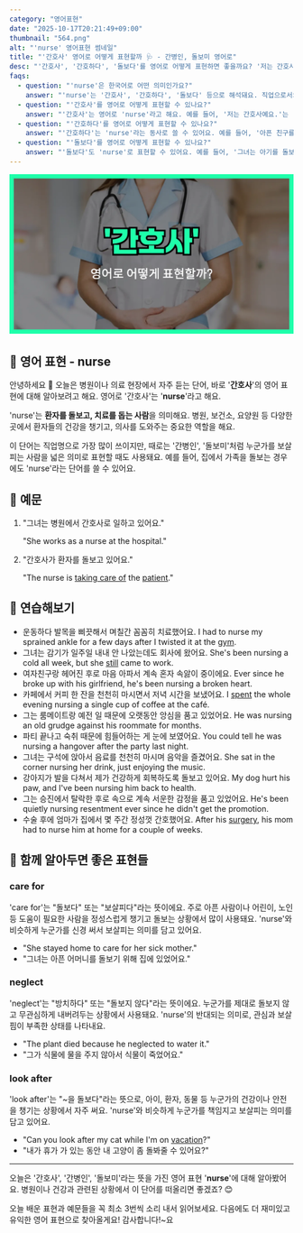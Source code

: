 ```yaml
---
category: "영어표현"
date: "2025-10-17T20:21:49+09:00"
thumbnail: "564.png"
alt: "'nurse' 영어표현 썸네일"
title: "'간호사' 영어로 어떻게 표현할까 🩺 - 간병인, 돌보미 영어로"
desc: "'간호사', '간호하다', '돌보다'를 영어로 어떻게 표현하면 좋을까요? '저는 간호사예요.', '아픈 친구를 간호했어요.' 등을 영어로 표현하는 법을 배워봅시다. 다양한 예문을 통해서 연습하고 본인의 표현으로 만들어 보세요."
faqs: 
  - question: "'nurse'은 한국어로 어떤 의미인가요?"
    answer: "'nurse'는 '간호사', '간호하다', '돌보다' 등으로 해석돼요. 직업으로서의 간호사뿐만 아니라, 누군가를 보살피거나 간호하는 행동도 포함돼요."
  - question: "'간호사'를 영어로 어떻게 표현할 수 있나요?"
    answer: "'간호사'는 영어로 'nurse'라고 해요. 예를 들어, '저는 간호사예요.'는 'I'm a nurse.'라고 말해요."
  - question: "'간호하다'를 영어로 어떻게 표현할 수 있나요?"
    answer: "'간호하다'는 'nurse'라는 동사로 쓸 수 있어요. 예를 들어, '아픈 친구를 간호했어요.'는 'I nursed my sick friend.'라고 해요."
  - question: "'돌보다'를 영어로 어떻게 표현할 수 있나요?"
    answer: "'돌보다'도 'nurse'로 표현할 수 있어요. 예를 들어, '그녀는 아기를 돌보고 있어요.'는 'She is nursing the baby.'라고 말해요."
---
```


!['nurse' 영어표현](./564.png)

## 🌟 영어 표현 - nurse

안녕하세요 👋 오늘은 병원이나 의료 현장에서 자주 듣는 단어, 바로 '**간호사**'의 영어 표현에 대해 알아보려고 해요. 영어로 '간호사'는 '**nurse**'라고 해요.

'nurse'는 **환자를 돌보고, 치료를 돕는 사람**을 의미해요. 병원, 보건소, 요양원 등 다양한 곳에서 환자들의 건강을 챙기고, 의사를 도와주는 중요한 역할을 해요.

이 단어는 직업명으로 가장 많이 쓰이지만, 때로는 '간병인', '돌보미'처럼 누군가를 보살피는 사람을 넓은 의미로 표현할 때도 사용돼요. 예를 들어, 집에서 가족을 돌보는 경우에도 'nurse'라는 단어를 쓸 수 있어요.

## 📖 예문

1. "그녀는 병원에서 간호사로 일하고 있어요."

   "She works as a nurse at the hospital."

2. "간호사가 환자를 돌보고 있어요."

   "The nurse is [taking care of](/blog/in-english/330.take-care-of/) the [patient](/blog/in-english/562.patient/)."



## 💬 연습해보기

<ul data-interactive-list>

  <li data-interactive-item>
    <span data-toggler>운동하다 발목을 삐끗해서 며칠간 꼼꼼히 치료했어요.</span>
    <span data-answer>I had to nurse my sprained ankle for a few days after I twisted it at the <a href="/blog/in-english/431.gym/">gym</a>.</span>
  </li>

  <li data-interactive-item>
    <span data-toggler>그녀는 감기가 일주일 내내 안 나았는데도 회사에 왔어요.</span>
    <span data-answer>She's been nursing a cold all week, but she <a href="/blog/in-english/254.still/">still</a> came to work.</span>
  </li>

  <li data-interactive-item>
    <span data-toggler>여자친구랑 헤어진 후로 마음 아파서 계속 혼자 속앓이 중이에요.</span>
    <span data-answer>Ever since he broke up with his girlfriend, he's been nursing a broken heart.</span>
  </li>

  <li data-interactive-item>
    <span data-toggler>카페에서 커피 한 잔을 천천히 마시면서 저녁 시간을 보냈어요.</span>
    <span data-answer>I <a href="/blog/in-english/258.spend/">spent</a> the whole evening nursing a single cup of coffee at the café.</span>
  </li>

  <li data-interactive-item>
    <span data-toggler>그는 룸메이트랑 예전 일 때문에 오랫동안 앙심을 품고 있었어요.</span>
    <span data-answer>He was nursing an old grudge against his roommate for months.</span>
  </li>

  <li data-interactive-item>
    <span data-toggler>파티 끝나고 숙취 때문에 힘들어하는 게 눈에 보였어요.</span>
    <span data-answer>You could tell he was nursing a hangover after the party last night.</span>
  </li>

  <li data-interactive-item>
    <span data-toggler>그녀는 구석에 앉아서 음료를 천천히 마시며 음악을 즐겼어요.</span>
    <span data-answer>She sat in the corner nursing her drink, just enjoying the music.</span>
  </li>

  <li data-interactive-item>
    <span data-toggler>강아지가 발을 다쳐서 제가 건강하게 회복하도록 돌보고 있어요.</span>
    <span data-answer>My dog hurt his paw, and I've been nursing him back to health.</span>
  </li>

  <li data-interactive-item>
    <span data-toggler>그는 승진에서 탈락한 후로 속으로 계속 서운한 감정을 품고 있었어요.</span>
    <span data-answer>He's been quietly nursing resentment ever since he didn't get the promotion.</span>
  </li>

  <li data-interactive-item>
    <span data-toggler>수술 후에 엄마가 집에서 몇 주간 정성껏 간호했어요.</span>
    <span data-answer>After his <a href="/blog/in-english/572.surgery/">surgery</a>, his mom had to nurse him at home for a couple of weeks.</span>
  </li>

</ul>

## 🤝 함께 알아두면 좋은 표현들

### care for

'care for'는 "돌보다" 또는 "보살피다"라는 뜻이에요. 주로 아픈 사람이나 어린이, 노인 등 도움이 필요한 사람을 정성스럽게 챙기고 돌보는 상황에서 많이 사용돼요. 'nurse'와 비슷하게 누군가를 신경 써서 보살피는 의미를 담고 있어요.

- "She stayed home to care for her sick mother."
- "그녀는 아픈 어머니를 돌보기 위해 집에 있었어요."

### neglect

'neglect'는 "방치하다" 또는 "돌보지 않다"라는 뜻이에요. 누군가를 제대로 돌보지 않고 무관심하게 내버려두는 상황에서 사용돼요. 'nurse'의 반대되는 의미로, 관심과 보살핌이 부족한 상태를 나타내요.

- "The plant died because he neglected to water it."
- "그가 식물에 물을 주지 않아서 식물이 죽었어요."

### look after

'look after'는 "~을 돌보다"라는 뜻으로, 아이, 환자, 동물 등 누군가의 건강이나 안전을 챙기는 상황에서 자주 써요. 'nurse'와 비슷하게 누군가를 책임지고 보살피는 의미를 담고 있어요.

- "Can you look after my cat while I'm on [vacation](/blog/in-english/516.vacation/)?"
- "내가 휴가 가 있는 동안 내 고양이 좀 돌봐줄 수 있어요?"

---

오늘은 '간호사', '간병인', '돌보미'라는 뜻을 가진 영어 표현 '**nurse**'에 대해 알아봤어요. 병원이나 건강과 관련된 상황에서 이 단어를 떠올리면 좋겠죠? 😊

오늘 배운 표현과 예문들을 꼭 최소 3번씩 소리 내서 읽어보세요. 다음에도 더 재미있고 유익한 영어 표현으로 찾아올게요! 감사합니다!~요

